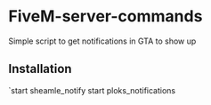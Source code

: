 # FiveM-server-commands
Simple script to get notifications in GTA to show up

## Installation

`start sheamle_notify
 start ploks_notifications
